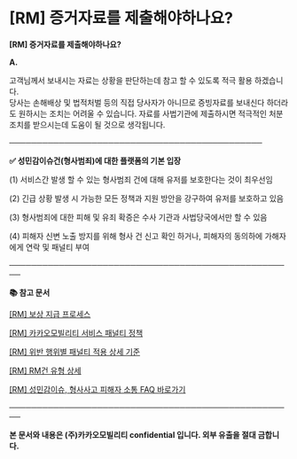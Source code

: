 # [RM] 증거자료를 제출해야하나요?

**[RM] 증거자료를 제출해야하나요?**

**A.**

고객님께서 보내시는 자료는 상황을 판단하는데 참고 할 수 있도록 적극 활용 하겠습니다.   
당사는 손해배상 및 법적처벌 등의 직접 당사자가 아니므로 증빙자료를 보내신다 하더라도 원하시는 조치는 어려울 수 있습니다. 자료를 사법기관에 제출하시면 적극적인 처분 조치를 받으시는데 도움이 될 것으로 생각됩니다.

**──────────────────────────────────────────────**

**✅ 성민감이슈건(형사범죄)에 대한 플랫폼의 기본 입장**

(1) 서비스간 발생 할 수 있는 형사범죄 건에 대해 유저를 보호한다는 것이 최우선임

(2) 긴급 상황 발생 시 가능한 모든 정책과 지원 방안을 강구하여 유저를 보호하고 있음

(3) 형사범죄에 대한 피해 및 유죄 확증은 수사 기관과 사법당국에서만 할 수 있음

(4) 피해자 신변 노출 방지를 위해 형사 건 신고 확인 하거나, 피해자의 동의하에 가해자에게 연락 및 패널티 부여

**────────────────────────────────────────────────────**

**📚 참고 문서**

[[RM] 보상 지급 프로세스](https://kakaomobilitysupport.zendesk.com/hc/ko/articles/40816893096473)

[[RM] 카카오모빌리티 서비스 패널티 정책](https://kakaomobilitysupport.zendesk.com/hc/ko/articles/39999418590105)

[[RM] 위반 행위별 패널티 적용 상세 기준](https://kakaomobilitysupport.zendesk.com/hc/ko/articles/40001886598553)

[[RM] RM건 유형 상세](https://kakaomobilitysupport.zendesk.com/hc/ko/articles/40002148279065)

[[RM] 성민감이슈, 형사사고 피해자 소통 FAQ 바로가기](https://kakaomobilitysupport.zendesk.com/hc/ko/sections/39995774557721--RM-%EC%84%B1%EB%AF%BC%EA%B0%90%EC%9D%B4%EC%8A%88-%ED%98%95%EC%82%AC%EC%82%AC%EA%B3%A0-%ED%94%BC%ED%95%B4%EC%9E%90-%EC%86%8C%ED%86%B5-FAQ)

**────────────────────────────────────────────────────**

**본 문서와 내용은 (주)카카오모빌리티 confidential 입니다. 외부 유출을 절대 금합니다.**